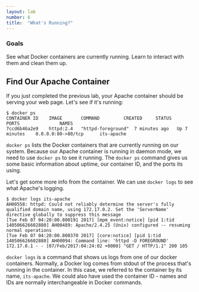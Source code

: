 ```yaml
---
layout: lab
number: 6
title:  "What's Running?"
---
```


### Goals
See what Docker containers are currently running. Learn to interact with them
and clean them up.

## Find Our Apache Container

If you just completed the previous lab, your Apache container should be serving
your web page. Let's see if it's running:

```
$ docker ps
CONTAINER ID    IMAGE       COMMAND     	CREATED		STATUS      	PORTS       		NAMES
7ccd6b46a2e9	httpd:2.4   "httpd-foreground"  7 minutes ago	Up 7 minutes    0.0.0.0:80->80/tcp   	its-apache
```

`docker ps` lists the Docker containers that are currently running on our
system. Because our Apache container is running in daemon mode, we need to use
`docker ps` to see it running. The `docker ps` command gives us some basic
information about uptime, our container ID, and the ports its using.

Let's get some more info from the container. We can use `docker logs` to see
what Apache's logging.

```
$ docker logs its-apache
AH00558: httpd: Could not reliably determine the server's fully qualified domain name, using 172.17.0.2. Set the 'ServerName' directive globally to suppress this message
[Tue Feb 07 04:20:00.800191 2017] [mpm_event:notice] [pid 1:tid 140506626602880] AH00489: Apache/2.4.25 (Unix) configured -- resuming normal operations
[Tue Feb 07 04:20:00.800370 2017] [core:notice] [pid 1:tid 140506626602880] AH00094: Command line: 'httpd -D FOREGROUND'
172.17.0.1 - - [07/Feb/2017:04:24:02 +0000] "GET / HTTP/1.1" 200 105
```

`docker logs` is a command that shows us logs from one of our docker containers.
Normally, a Docker log comes from stdout of the process that's running in the
container. In this case, we referred to the container by its name, `its-apache`.
We could also have used the container ID - names and IDs are normally
interchangeable in Docker commands.

